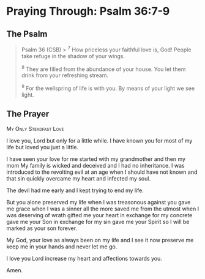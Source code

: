 # Praying Through: Psalm 36:7-9

## The Psalm

>Psalm 36 (CSB)  >
><sup>7</sup> How priceless your faithful love is, God! People take refuge in the shadow of your wings. 
>
><sup>8</sup> They are filled from the abundance of your house. You let them drink from your refreshing stream. 
>
><sup>9</sup> For the wellspring of life is with you. By means of your light we see light. 

## The Prayer

<div style="font-variant: small-caps;">
My Only Steadfast Love
</div>


I love you, Lord
  but only for a little while.
I have known you for most of my life
  but loved you just a little.

I have seen your love for me
  started with my grandmother
  and then my mom
My family is wicked and deceived
  and I had no inheritance.
I was introduced to the revolting evil
  at an age when I should have not known
  and that sin
  quickly overcame my heart
  and infected my soul.

The devil had me early
  and I kept trying to end my life.

But you alone
  preserved my life
  when I was treasonous against you
  gave me grace
  when I was a sinner all the more
  saved me from the utmost
  when I was deserving of wrath
  gifted me your heart
  in exchange for my concrete
  gave me your Son
  in exchange for my sin
  gave me your Spirit
  so I will be marked as your son
  forever.

My God,
  your love as always been on my life
  and I see it now
  preserve me
  keep me in your hands
  and never let me go.

I love you Lord
  increase my heart and affections
  towards you.

Amen.

